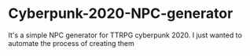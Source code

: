# Cyberpunk-2020-NPC-generator
It's a simple NPC generator for TTRPG cyberpunk 2020. I just wanted to automate the process of creating them
